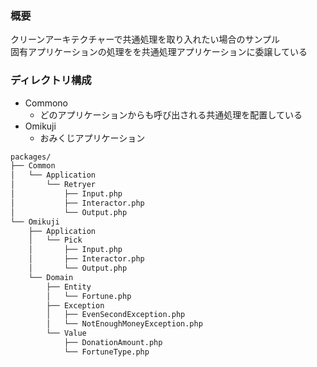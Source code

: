 ### 概要

クリーンアーキテクチャーで共通処理を取り入れたい場合のサンプル  
固有アプリケーションの処理をを共通処理アプリケーションに委譲している

### ディレクトリ構成

- Commono
    - どのアプリケーションからも呼び出される共通処理を配置している
- Omikuji
    - おみくじアプリケーション

```bash
packages/
├── Common
│   └── Application
│       └── Retryer
│           ├── Input.php
│           ├── Interactor.php
│           └── Output.php
└── Omikuji
    ├── Application
    │   └── Pick
    │       ├── Input.php
    │       ├── Interactor.php
    │       └── Output.php
    └── Domain
        ├── Entity
        │   └── Fortune.php
        ├── Exception
        │   ├── EvenSecondException.php
        │   └── NotEnoughMoneyException.php
        └── Value
            ├── DonationAmount.php
            └── FortuneType.php
```